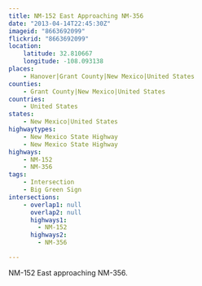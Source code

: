 ```yaml
---
title: NM-152 East Approaching NM-356
date: "2013-04-14T22:45:30Z"
imageid: "8663692099"
flickrid: "8663692099"
location:
    latitude: 32.810667
    longitude: -108.093138
places:
    - Hanover|Grant County|New Mexico|United States
counties:
    - Grant County|New Mexico|United States
countries:
    - United States
states:
    - New Mexico|United States
highwaytypes:
    - New Mexico State Highway
    - New Mexico State Highway
highways:
    - NM-152
    - NM-356
tags:
    - Intersection
    - Big Green Sign
intersections:
    - overlap1: null
      overlap2: null
      highways1:
        - NM-152
      highways2:
        - NM-356

---
```

NM-152 East approaching NM-356.